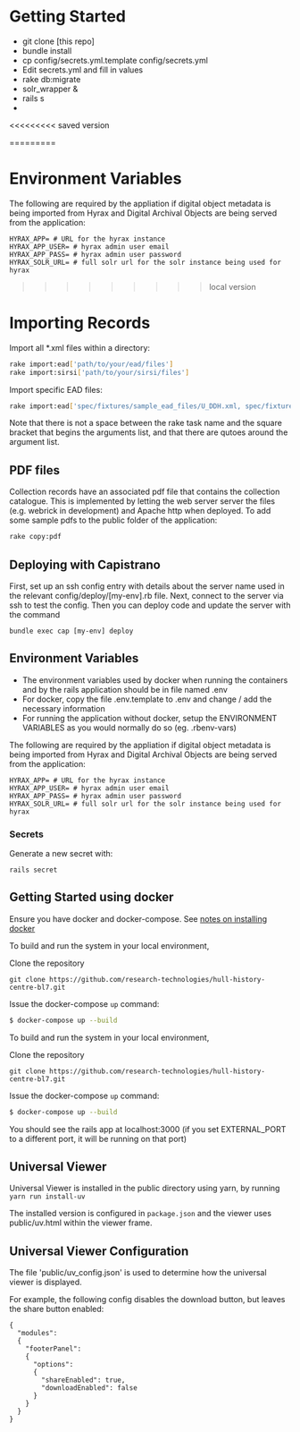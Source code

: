 # Getting Started

* git clone [this repo]
* bundle install
* cp config/secrets.yml.template config/secrets.yml
* Edit secrets.yml and fill in values
* rake db:migrate
* solr_wrapper &
* rails s
* 

<<<<<<<<< saved version

=========
# Environment Variables

The following are required by the appliation if digital object metadata is being imported from Hyrax and Digital Archival Objects are being served from the application:

```
HYRAX_APP= # URL for the hyrax instance
HYRAX_APP_USER= # hyrax admin user email
HYRAX_APP_PASS= # hyrax admin user password
HYRAX_SOLR_URL= # full solr url for the solr instance being used for hyrax
```
>>>>>>>>> local version

# Importing Records

Import all \*.xml files within a directory:

```bash
rake import:ead['path/to/your/ead/files']
rake import:sirsi['path/to/your/sirsi/files']
```

Import specific EAD files:

```bash
rake import:ead['spec/fixtures/sample_ead_files/U_DDH.xml, spec/fixtures/sample_ead_files/U_DAR.xml']
```

Note that there is not a space between the rake task name and the square bracket that begins the arguments list, and that there are qutoes around the argument list.


## PDF files
Collection records have an associated pdf file that contains the collection catalogue.  This is implemented by letting the web server server the files (e.g. webrick in development) and Apache http when deployed.  To add some sample pdfs to the public folder of the application: 

```bash
rake copy:pdf
```

## Deploying with Capistrano

First, set up an ssh config entry with details about the server name used in the relevant config/deploy/[my-env].rb file.
Next, connect to the server via ssh to test the config.
Then you can deploy code and update the server with the command 
```
bundle exec cap [my-env] deploy
```

## Environment Variables

 * The environment variables used by docker when running the containers and by the rails application should be in file named .env
 * For docker, copy the file .env.template to .env and change / add the necessary information
 * For running the application without docker, setup the ENVIRONMENT VARIABLES as you would normally do so (eg. .rbenv-vars)

The following are required by the appliation if digital object metadata is being imported from Hyrax and Digital Archival Objects are being served from the application:

```
HYRAX_APP= # URL for the hyrax instance
HYRAX_APP_USER= # hyrax admin user email
HYRAX_APP_PASS= # hyrax admin user password
HYRAX_SOLR_URL= # full solr url for the solr instance being used for hyrax
```

### Secrets

Generate a new secret with:

```
rails secret
```

## Getting Started using docker

Ensure you have docker and docker-compose. See [notes on installing docker](https://github.com/research-technologies/hull_synchronizer/wiki/Notes-on-installing-docker)

To build and run the system in your local environment,

Clone the repository
```
git clone https://github.com/research-technologies/hull-history-centre-bl7.git
```

Issue the docker-compose `up` command:
```bash
$ docker-compose up --build
```

To build and run the system in your local environment,

Clone the repository
```
git clone https://github.com/research-technologies/hull-history-centre-bl7.git
```

Issue the docker-compose `up` command:
```bash
$ docker-compose up --build
```
You should see the rails app at localhost:3000 (if you set EXTERNAL_PORT to a different port, it will be running on that port)

## Universal Viewer

Universal Viewer is installed in the public directory using yarn, by running `yarn run install-uv`

The installed version is configured in `package.json` and the viewer uses public/uv.html within the viewer frame.

## Universal Viewer Configuration

The file 'public/uv_config.json' is used to determine how the universal viewer is displayed.

For example, the following config disables the download button, but leaves the share button enabled:

```
{
  "modules":
  {
    "footerPanel":
    {
      "options":
      {
        "shareEnabled": true,
        "downloadEnabled": false
      }
    }
  }
}
```

